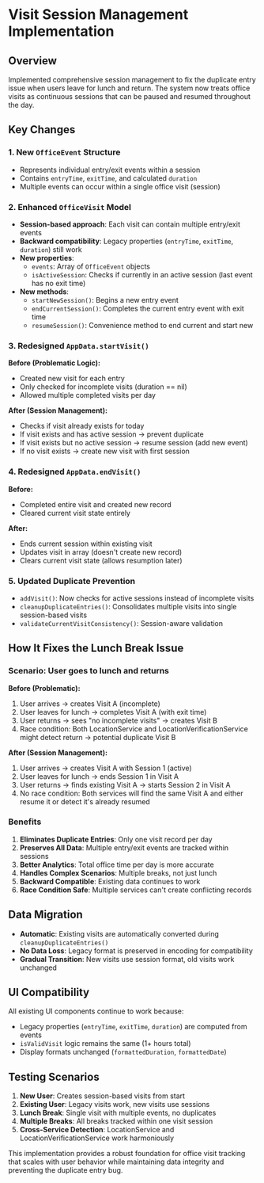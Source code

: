# Visit Session Management Implementation

## Overview
Implemented comprehensive session management to fix the duplicate entry issue when users leave for lunch and return. The system now treats office visits as continuous sessions that can be paused and resumed throughout the day.

## Key Changes

### 1. New `OfficeEvent` Structure
- Represents individual entry/exit events within a session
- Contains `entryTime`, `exitTime`, and calculated `duration`
- Multiple events can occur within a single office visit (session)

### 2. Enhanced `OfficeVisit` Model
- **Session-based approach**: Each visit can contain multiple entry/exit events
- **Backward compatibility**: Legacy properties (`entryTime`, `exitTime`, `duration`) still work
- **New properties**:
  - `events`: Array of `OfficeEvent` objects
  - `isActiveSession`: Checks if currently in an active session (last event has no exit time)
- **New methods**:
  - `startNewSession()`: Begins a new entry event
  - `endCurrentSession()`: Completes the current entry event with exit time
  - `resumeSession()`: Convenience method to end current and start new

### 3. Redesigned `AppData.startVisit()`
**Before (Problematic Logic):**
- Created new visit for each entry
- Only checked for incomplete visits (duration == nil)
- Allowed multiple completed visits per day

**After (Session Management):**
- Checks if visit already exists for today
- If visit exists and has active session → prevent duplicate
- If visit exists but no active session → resume session (add new event)
- If no visit exists → create new visit with first session

### 4. Redesigned `AppData.endVisit()`
**Before:**
- Completed entire visit and created new record
- Cleared current visit state entirely

**After:**
- Ends current session within existing visit
- Updates visit in array (doesn't create new record)
- Clears current visit state (allows resumption later)

### 5. Updated Duplicate Prevention
- `addVisit()`: Now checks for active sessions instead of incomplete visits
- `cleanupDuplicateEntries()`: Consolidates multiple visits into single session-based visits
- `validateCurrentVisitConsistency()`: Session-aware validation

## How It Fixes the Lunch Break Issue

### Scenario: User goes to lunch and returns

**Before (Problematic):**
1. User arrives → creates Visit A (incomplete)
2. User leaves for lunch → completes Visit A (with exit time)
3. User returns → sees "no incomplete visits" → creates Visit B
4. Race condition: Both LocationService and LocationVerificationService might detect return → potential duplicate Visit B

**After (Session Management):**
1. User arrives → creates Visit A with Session 1 (active)
2. User leaves for lunch → ends Session 1 in Visit A
3. User returns → finds existing Visit A → starts Session 2 in Visit A
4. No race condition: Both services will find the same Visit A and either resume it or detect it's already resumed

### Benefits

1. **Eliminates Duplicate Entries**: Only one visit record per day
2. **Preserves All Data**: Multiple entry/exit events are tracked within sessions
3. **Better Analytics**: Total office time per day is more accurate
4. **Handles Complex Scenarios**: Multiple breaks, not just lunch
5. **Backward Compatible**: Existing data continues to work
6. **Race Condition Safe**: Multiple services can't create conflicting records

## Data Migration

- **Automatic**: Existing visits are automatically converted during `cleanupDuplicateEntries()`
- **No Data Loss**: Legacy format is preserved in encoding for compatibility
- **Gradual Transition**: New visits use session format, old visits work unchanged

## UI Compatibility

All existing UI components continue to work because:
- Legacy properties (`entryTime`, `exitTime`, `duration`) are computed from events
- `isValidVisit` logic remains the same (1+ hours total)
- Display formats unchanged (`formattedDuration`, `formattedDate`)

## Testing Scenarios

1. **New User**: Creates session-based visits from start
2. **Existing User**: Legacy visits work, new visits use sessions
3. **Lunch Break**: Single visit with multiple events, no duplicates
4. **Multiple Breaks**: All breaks tracked within one visit session
5. **Cross-Service Detection**: LocationService and LocationVerificationService work harmoniously

This implementation provides a robust foundation for office visit tracking that scales with user behavior while maintaining data integrity and preventing the duplicate entry bug.
